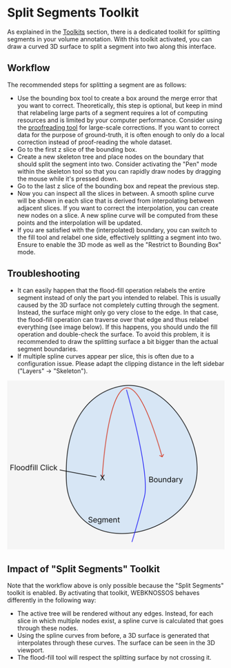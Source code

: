 # Split Segments Toolkit

As explained in the [Toolkits](../ui/toolbar.md#Toolkits) section, there is a dedicated toolkit for splitting segments in your volume annotation.
With this toolkit activated, you can draw a curved 3D surface to split a segment into two along this interface.

## Workflow

The recommended steps for splitting a segment are as follows:

- Use the bounding box tool to create a box around the merge error that you want to correct. Theoretically, this step is optional, but keep in mind that relabeling large parts of a segment requires a lot of computing resources and is limited by your computer performance. Consider using the [proofreading tool](../proofreading/tools.html) for large-scale corrections. If you want to correct data for the purpose of ground-truth, it is often enough to only do a local correction instead of proof-reading the whole dataset.
- Go to the first z slice of the bounding box.
- Create a new skeleton tree and place nodes on the boundary that should split the segment into two. Consider activating the "Pen" mode within the skeleton tool so that you can rapidly draw nodes by dragging the mouse while it's pressed down.
- Go to the last z slice of the bounding box and repeat the previous step.
- Now you can inspect all the slices in between. A smooth spline curve will be shown in each slice that is derived from interpolating between adjacent slices. If you want to correct the interpolation, you can create new nodes on a slice. A new spline curve will be computed from these points and the interpolation will be updated.
- If you are satisfied with the (interpolated) boundary, you can switch to the fill tool and relabel one side, effectively splitting a segment into two. Ensure to enable the 3D mode as well as the "Restrict to Bounding Box" mode.

## Troubleshooting

- It can easily happen that the flood-fill operation relabels the entire segment instead of only the part you intended to relabel. This is usually caused by the 3D surface not completely cutting through the segment. Instead, the surface might only go very close to the edge. In that case, the flood-fill operation can traverse over that edge and thus relabel everything (see image below). If this happens, you should undo the fill operation and double-check the surface. To avoid this problem, it is recommended to draw the splitting surface a bit bigger than the actual segment boundaries.
- If multiple spline curves appear per slice, this is often due to a configuration issue. Please adapt the clipping distance in the left sidebar ("Layers" -> "Skeleton").

![A visualization of a floodfill operation "bleeding" across the boundary because the boundary is not precise enough](../images/splitting-floodfill-visualization.png)

## Impact of "Split Segments" Toolkit

Note that the workflow above is only possible because the "Split Segments" toolkit is enabled.
By activating that toolkit, WEBKNOSSOS behaves differently in the following way:

- The active tree will be rendered without any edges. Instead, for each slice in which multiple nodes exist, a spline curve is calculated that goes through these nodes.
- Using the spline curves from before, a 3D surface is generated that interpolates through these curves. The surface can be seen in the 3D viewport.
- The flood-fill tool will respect the splitting surface by not crossing it.
